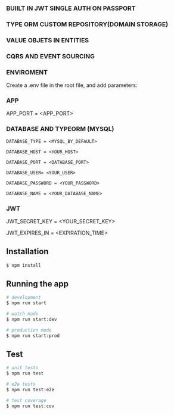 ### BUIILT IN JWT SINGLE AUTH ON PASSPORT
### TYPE ORM CUSTOM REPOSITORY(DOMAIN STORAGE)
### VALUE OBJETS IN ENTITIES
### CQRS AND EVENT SOURCING

### ENVIROMENT

Create a .env file in the root file, and add parameters:


### APP
APP_PORT = <APP_PORT>

### DATABASE AND TYPEORM (MYSQL)
```
DATABASE_TYPE = <MYSQL_BY_DEFAULT>

DATABASE_HOST = <YOUR_HOST>

DATABASE_PORT = <DATABASE_PORT>

DATABASE_USER= <YOUR_USER>

DATABASE_PASSWORD = <YOUR_PASSWORD>

DATABASE_NAME = <YOUR_DATABASE_NAME>
```

### JWT
JWT_SECRET_KEY = <YOUR_SECRET_KEY>

JWT_EXPIRES_IN = <EXPIRATION_TIME>

## Installation

```bash
$ npm install
```

## Running the app

```bash
# development
$ npm run start

# watch mode
$ npm run start:dev

# production mode
$ npm run start:prod
```

## Test

```bash
# unit tests
$ npm run test

# e2e tests
$ npm run test:e2e

# test coverage
$ npm run test:cov
```

